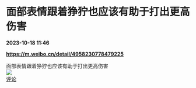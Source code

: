 # 面部表情跟着狰狞也应该有助于打出更高伤害

**2023-10-18 11:46**

**https://m.weibo.cn/detail/4958230778479225**

面部表情跟着狰狞也应该有助于打出更高伤害  
![](https://img3.chouti.com/CHOUTI_231018_E0F49F1ED2D84C11A1588C3A01EC19A0.jpg)  
[评论](https://m.chouti.com/link/40328293)